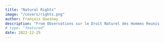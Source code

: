 ```yaml
---
title: "Natural Rights"
image: "/covers/rights.png"
author: François Quesnay
description: "From Observations sur le Droit Naturel des Hommes Reunis en Societe"
# type: "featured"
date: 2022-12-25
---
```


